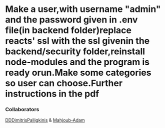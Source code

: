 # Make a user,with username "admin" and the password given in .env file(in backend folder)replace reacts' ssl with the ssl givenin the backend/security folder,reinstall node-modules and the program is ready orun.Make some categories so user can choose.Further instructions in the pdf


### Collaborators 

[DDDimitrisPalligkinis](https://github.com/DDDimitrisPalligkinis) & [Mahjoub-Adam](https://github.com/Mahjoub-Adam)
